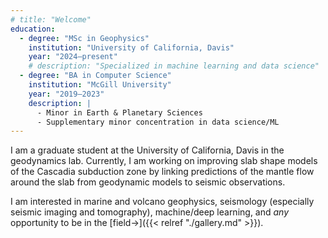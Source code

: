 ```yaml
---
# title: "Welcome"
education:
  - degree: "MSc in Geophysics"
    institution: "University of California, Davis"
    year: "2024–present"
    # description: "Specialized in machine learning and data science"
  - degree: "BA in Computer Science"
    institution: "McGill University"
    year: "2019–2023"
    description: |
      - Minor in Earth & Planetary Sciences
      - Supplementary minor concentration in data science/ML
---
```


I am a graduate student at the University of California, Davis in the geodynamics lab. Currently, I am working on improving slab shape models of the Cascadia subduction zone by linking predictions of the mantle flow around the slab from geodynamic models to seismic observations.

I am interested in marine and volcano geophysics, seismology (especially seismic imaging and tomography), machine/deep learning, and *any* opportunity to be in the [field→]({{< relref "./gallery.md" >}}).
